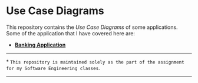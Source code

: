 # **Use Case Diagrams**

This repository contains the _Use Case Diagrams_ of some applications.
Some of the application that I have covered here are:

- [**Banking Application**](./BankingApplication/)

---

\* `This repository is maintained solely as the part of the assignment for my Software Engineering classes`.

---
